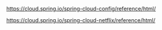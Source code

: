 https://cloud.spring.io/spring-cloud-config/reference/html/

https://cloud.spring.io/spring-cloud-netflix/reference/html/